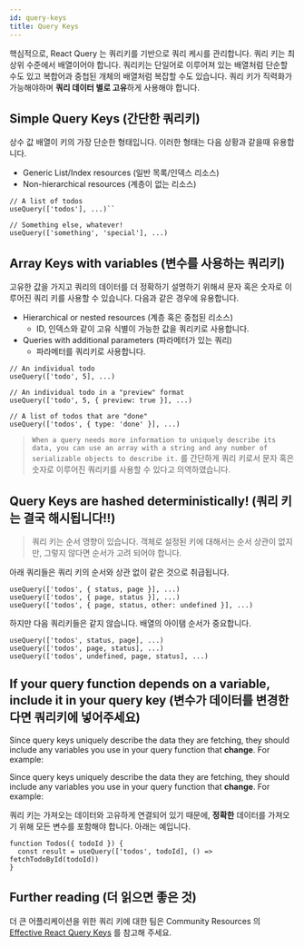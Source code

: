 ```yaml
---
id: query-keys
title: Query Keys
---
```


핵심적으로, React Query 는 쿼리키를 기반으로 쿼리 케시를 관리합니다. 쿼리 키는 최상위 수준에서 배열이어야 합니다. 쿼리키는 단일어로 이루어져 있는 배열처럼 단순할 수도 있고 복합어과 중첩된 개체의 배열처럼 복잡할 수도 있습니다. 쿼리 키가 직력화가 가능해야하며 **쿼리 데이터 별로 고유**하게 사용해야 합니다.

## Simple Query Keys (간단한 쿼리키)

상수 값 배열이 키의 가장 단순한 형태입니다. 이러한 형태는 다음 상황과 같을때 유용합니다.
- Generic List/Index resources (일반 목록/인덱스 리소스)
- Non-hierarchical resources (계층이 없는 리소스)

```tsx
// A list of todos
useQuery(['todos'], ...)``

// Something else, whatever!
useQuery(['something', 'special'], ...)
```

## Array Keys with variables (변수를 사용하는 쿼리키)

고유한 값을 가지고 쿼리의 데이터를 더 정확하기 설명하기 위해셔 문자 혹은 숫자로 이루어진 쿼리 키를 사용할 수 있습니다. 다음과 같은 경우에 유용합니다.

- Hierarchical or nested resources (계층 혹은 중첩된 리소스)
  - ID, 인덱스와 같이 고유 식별이 가능한 값을 쿼리키로 사용합니다.
- Queries with additional parameters (파라메터가 있는 쿼리)
  - 파라메터를 쿼리키로 사용합니다.

```tsx
// An individual todo
useQuery(['todo', 5], ...)

// An individual todo in a "preview" format
useQuery(['todo', 5, { preview: true }], ...)

// A list of todos that are "done"
useQuery(['todos', { type: 'done' }], ...)
```

> `When a query needs more information to uniquely describe its data, you can use an array with a string and any number of serializable objects to describe it.` 를 간단하게 쿼리 키로서 문자 혹은 숫자로 이루어진 쿼리키를 사용할 수 있다고 의역하였습니다.

## Query Keys are hashed deterministically! (쿼리 키는 결국 해시됩니다!!)
> 쿼리 키는 순서 영향이 있습니다.
> 객체로 설정된 키에 대해서는 순서 상관이 없지만, 그렇지 않다면 순서가 고려 되어야 합니다.

아래 쿼리들은 쿼리 키의 순서와 상관 없이 같은 것으로 취급됩니다.

```tsx
useQuery(['todos', { status, page }], ...)
useQuery(['todos', { page, status }], ...)
useQuery(['todos', { page, status, other: undefined }], ...)
```

하지만 다음 쿼리키들은 같지 않습니다. 배열의 아이탬 순서가 중요합니다.

```tsx
useQuery(['todos', status, page], ...)
useQuery(['todos', page, status], ...)
useQuery(['todos', undefined, page, status], ...)
```

## If your query function depends on a variable, include it in your query key (변수가 데이터를 변경한다면 쿼리키에 넣어주세요)

Since query keys uniquely describe the data they are fetching,
they should include any variables you use in your query function that **change**.
For example:

Since query keys uniquely describe the data they are fetching, they should include any variables you use in your query function that **change**. For example:


쿼리 키는 가져오는 데이터와 고유하게 연결되어 있기 때문에, **정확한** 데이터를 가져오기 위해 모든 변수를 포함해야 합니다. 아래는 예입니다.

```tsx
function Todos({ todoId }) {
  const result = useQuery(['todos', todoId], () => fetchTodoById(todoId))
}
```

## Further reading (더 읽으면 좋은 것)

더 큰 어플리케이션을 위한 쿼리 키에 대한 팀은 Community Resources 의 [Effective React Query Keys](../community/tkdodos-blog#8-effective-react-query-keys) 를 참고해 주세요.
